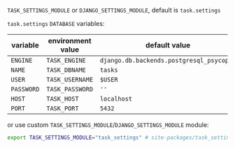 `TASK_SETTINGS_MODULE` or `DJANGO_SETTINGS_MODULE`, default is `task.settings`

`task.settings` `DATABASE` variables:

variable|environment value|default value
-|-|-
`ENGINE`|`TASK_ENGINE`|`django.db.backends.postgresql_psycopg2`
`NAME`|`TASK_DBNAME`|`tasks`
`USER`|`TASK_USERNAME`|`$USER`
`PASSWORD`|`TASK_PASSWORD`|`''`
`HOST`|`TASK_HOST`|`localhost`
`PORT`|`TASK_PORT`|`5432`

or use custom `TASK_SETTINGS_MODULE`/`DJANGO_SETTINGS_MODULE` module:

```bash
export TASK_SETTINGS_MODULE="task_settings" # site-packages/task_settings.py
```


